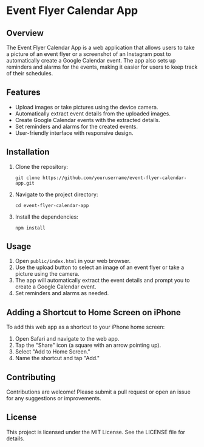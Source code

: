 # Event Flyer Calendar App

## Overview
The Event Flyer Calendar App is a web application that allows users to take a picture of an event flyer or a screenshot of an Instagram post to automatically create a Google Calendar event. The app also sets up reminders and alarms for the events, making it easier for users to keep track of their schedules.

## Features
- Upload images or take pictures using the device camera.
- Automatically extract event details from the uploaded images.
- Create Google Calendar events with the extracted details.
- Set reminders and alarms for the created events.
- User-friendly interface with responsive design.

## Installation
1. Clone the repository:
   ```
   git clone https://github.com/yourusername/event-flyer-calendar-app.git
   ```
2. Navigate to the project directory:
   ```
   cd event-flyer-calendar-app
   ```
3. Install the dependencies:
   ```
   npm install
   ```

## Usage
1. Open `public/index.html` in your web browser.
2. Use the upload button to select an image of an event flyer or take a picture using the camera.
3. The app will automatically extract the event details and prompt you to create a Google Calendar event.
4. Set reminders and alarms as needed.

## Adding a Shortcut to Home Screen on iPhone
To add this web app as a shortcut to your iPhone home screen:
1. Open Safari and navigate to the web app.
2. Tap the "Share" icon (a square with an arrow pointing up).
3. Select "Add to Home Screen."
4. Name the shortcut and tap "Add."

## Contributing
Contributions are welcome! Please submit a pull request or open an issue for any suggestions or improvements.

## License
This project is licensed under the MIT License. See the LICENSE file for details.